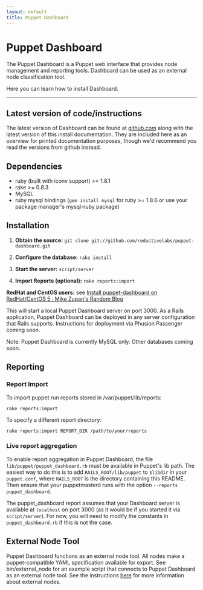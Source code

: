 ```yaml
---
layout: default
title: Puppet Dashboard
---
```


Puppet Dashboard
================

The Puppet Dashboard is a Puppet web interface that provides node management and reporting tools.   Dashboard can be used as an external node classification tool.

Here you can learn how to install Dashboard.

* * *

Latest version of code/instructions
-----------------------------------

The latest version of Dashboard can be found at [github.com](http://github.com/reductivelabs/puppet-dashboard/) along with the latest version of this install documentation.  They are included here as an overview for printed documentation purposes, though we'd recommend you read the versions from github instead.

Dependencies
------------

* ruby (built with iconv support) >= 1.8.1
* rake >= 0.8.3
* MySQL
* ruby mysql bindings (`gem install mysql` for ruby >= 1.8.6 or use your package manager's mysql-ruby package)

Installation
------------

1. **Obtain the source:** `git clone git://github.com/reductivelabs/puppet-dashboard.git`

2. **Configure the database:** `rake install`

3. **Start the server:** `script/server`

4. **Import Reports (optional):** `rake reports:import`

**RedHat and CentOS users:** see [Install puppet-dashboard on RedHat/CentOS 5 : Mike Zupan&#039;s Random Blog](http://zcentric.com/2010/03/11/install-puppet-dashboard-on-redhatcentos-5/)

This will start a local Puppet Dashboard server on port 3000. As a Rails application, Puppet Dashboard can be deployed in any server configuration that Rails supports. Instructions for deployment via Phusion Passenger coming soon.

Note: Puppet Dashboard is currently MySQL only. Other databases coming soon.

Reporting
---------

### Report Import

To import puppet run reports stored in /var/puppet/lib/reports:

    rake reports:import

To specify a different report directory:

    rake reports:import REPORT_DIR /path/to/your/reports

### Live report aggregation

To enable report aggregation in Puppet Dashboard, the file `lib/puppet/puppet_dashboard.rb` must be available in Puppet's lib path. The easiest way to do this is to add `RAILS_ROOT/lib/puppet` to `$libdir` in your `puppet.conf`, where `RAILS_ROOT` is the directory containing this README. Then ensure that your puppetmasterd runs with the option `--reports puppet_dashboard`.

The puppet_dashboard report assumes that your Dashboard server is available at `localhost` on port 3000 (as it would be if you started it via `script/server`). For now, you will need to modify the constants in `puppet_dashboard.rb` if this is not the case.

External Node Tool
------------------

Puppet Dashboard functions as an external node tool. All nodes make a puppet-compatible YAML specification available for export. See bin/external_node for an example script that connects to Puppet Dashboard as an external node tool.  See the instructions [here](./external_nodes.html) for more information about external nodes.


